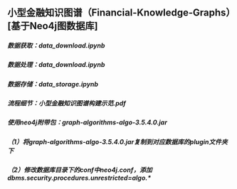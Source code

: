 ## 小型金融知识图谱（Financial-Knowledge-Graphs）[基于Neo4j图数据库]<br>
##### 数据获取：data_download.ipynb<br>
##### 数据处理：data_download.ipynb<br>
##### 数据存储：data_storage.ipynb<br>
##### 流程细节：小型金融知识图谱构建示范.pdf<br>

##### 使用neo4j附带包：graph-algorithms-algo-3.5.4.0.jar<br>
##### （1）将graph-algorithms-algo-3.5.4.0.jar复制到对应数据库的plugin文件夹下
##### （2）修改数据库目录下的conf中neo4j.conf，添加dbms.security.procedures.unrestricted=algo.*
